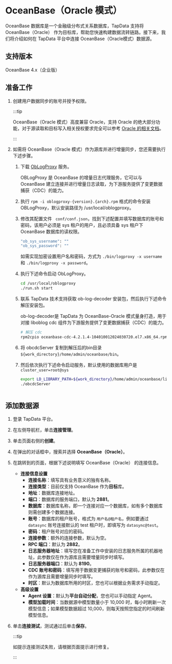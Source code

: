 # OceanBase（Oracle 模式）

OceanBase 数据库是一个金融级分布式关系数据库，TapData 支持将 OceanBase（Oracle） 作为目标库，帮助您快速构建数据流转链路。接下来，我们将介绍如何在 TapData 平台中连接 OceanBase（Oracle模式）数据源。



## 支持版本

OceanBase 4.x（企业版）

## 准备工作

1. 创建用户数据同步的账号并授予权限。

   :::tip

   OceanBase（Oracle 模式）高度兼容 Oracle，支持 Oracle 的绝大部分功能，对于源读取和目标写入相关授权要求完全可以参考 [Oracle 的相关文档](oracle.md)。

   :::

2. 如需将 OceanBase（Oracle 模式）作为源库并进行增量同步，您还需要执行下述步骤。

   1. 下载 [ObLogProxy](https://www.oceanbase.com/softwarecenter-enterprise) 服务。

      OBLogProxy 是 OceanBase 的增量日志代理服务，它可以与 OceanBase 建立连接并进行增量日志读取，为下游服务提供了变更数据捕获（CDC）的能力。

   2. 执行 `rpm -i oblogproxy-{version}.{arch}.rpm` 格式的命令安装 OBLogProxy，默认安装路径为 /usr/local/oblogproxy。

   3. 修改其配置文件 ` conf/conf.json`，找到下述配置并填写数据库的账号和密码，该用户必须是 sys 租户的用户，且必须具备 sys 租户下 OceanBase 数据库的读权限。

      ```bash
      "ob_sys_username": ""
      "ob_sys_password": ""
      ```

      如需实现加密设置用户名和密码，方式为 `./bin/logproxy -x username` 和 `./bin/logproxy -x password`。

   4. 执行下述命令启动 ObLogProxy。

      ```bash
      cd /usr/local/oblogproxy
      ./run.sh start
      ```

   5. 联系 TapData 技术支持获取 ob-log-decoder 安装包，然后执行下述命令解压安装包。

      ob-log-decoder是 TapData 为 OceanBase-Oracle 模式量身打造，用于对接 liboblog cdc 组件为下游服务提供了变更数据捕获（CDC）的能力。

      ```bash
      # 解压 cdc
      rpm2cpio oceanbase-cdc-4.2.1.4-104010012024030720.el7.x86_64.rpm | cpio -idv
      ```

   6. 将 obcdcServer 复制到解压后的bin目录 `${work_directory}/home/admin/oceanbase/bin`。

   7. 然后依次执行下述命令启动服务，默认使用的数据库用户是 `cluster_user=root@sys`

      ```bash
      export LD_LIBRARY_PATH=${work_directory}/home/admin/oceanbase/lib64/
      ./obcdcServer



## 添加数据源

1. 登录 TapData 平台。

2. 在左侧导航栏，单击**连接管理**。

3. 单击页面右侧的**创建**。

4. 在弹出的对话框中，搜索并选择 **OceanBase（Oracle）**。

5. 在跳转到的页面，根据下述说明填写 OceanBase（Oracle） 的连接信息。

   * **连接信息设置**
     * **连接名称**：填写具有业务意义的独有名称。
     * **连接类型**：目前仅支持 OceanBase 作为**目标**库。
     * **地址**：数据库连接地址。
     * **端口**：数据库的服务端口，默认为 **2881**。
     * **数据库**：数据库名称，即一个连接对应一个数据库，如有多个数据库则需创建多个数据连接。
     * **账号**：数据库的租户账号，格式为 `用户名@租户名`，例如要通过 `datasync` 账号连接默认的 test 租户时，即填写为 `datasync@test`。
     * **密码**：租户账号对应的密码。
     * **连接参数**：额外的连接参数，默认为空。
     * **RPC 端口**：默认为 **2882**。
     * **日志服务器地址**：填写您在准备工作中安装的日志服务所属的机器地址，此参数仅在作为源库且需要增量同步时填写。
     * **日志服务器端口**：默认为 **8190**。
     * **CDC 账号和密码**：填写用于数据变更捕获的账号和密码，此参数仅在作为源库且需要增量同步时填写。
     * **时区**：默认为数据库所用的时区，您也可以根据业务需求手动指定。
   * **高级设置**
     * **Agent 设置**：默认为**平台自动分配**，您也可以手动指定 Agent。
     * **模型加载时间**：当数据源中模型数量小于 10,000 时，每小时刷新一次模型信息；如果模型数据超过 10,000，则每天按照您指定的时间刷新模型信息。
   
6. 单击**连接测试**，测试通过后单击**保存**。

   :::tip

   如提示连接测试失败，请根据页面提示进行修复。

   :::